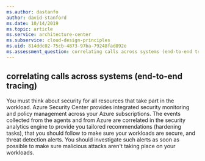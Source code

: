 ```yaml
---
ms.author: dastanfo
author: david-stanford
ms.date: 10/14/2019
ms.topic: article
ms.service: architecture-center
ms.subservice: cloud-design-principles
ms.uid: 814ddc02-75cb-4873-97ba-79248fad892e
ms.assessment_question: correlating calls across systems (end-to-end tracing)
---
```

## correlating calls across systems (end-to-end tracing)

You must think about security for all resources that take part in the workload. Azure Security Center provides integrated security monitoring and policy management across your Azure subscriptions. The events collected from the agents and from Azure are correlated in the security analytics engine to provide you tailored recommendations (hardening tasks), that you should follow to make sure your workloads are secure, and threat detection alerts. You should investigate such alerts as soon as possible to make sure malicious attacks aren't taking place on your workloads.
